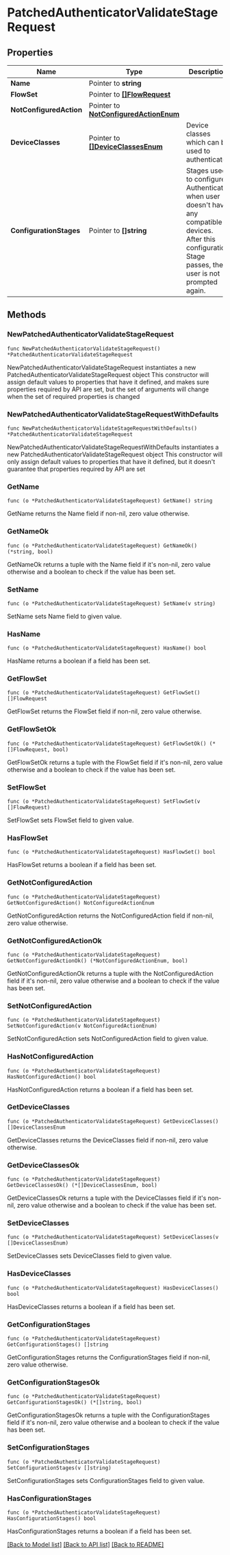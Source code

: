 # PatchedAuthenticatorValidateStageRequest

## Properties

Name | Type | Description | Notes
------------ | ------------- | ------------- | -------------
**Name** | Pointer to **string** |  | [optional] 
**FlowSet** | Pointer to [**[]FlowRequest**](FlowRequest.md) |  | [optional] 
**NotConfiguredAction** | Pointer to [**NotConfiguredActionEnum**](NotConfiguredActionEnum.md) |  | [optional] 
**DeviceClasses** | Pointer to [**[]DeviceClassesEnum**](DeviceClassesEnum.md) | Device classes which can be used to authenticate | [optional] 
**ConfigurationStages** | Pointer to **[]string** | Stages used to configure Authenticator when user doesn&#39;t have any compatible devices. After this configuration Stage passes, the user is not prompted again. | [optional] 

## Methods

### NewPatchedAuthenticatorValidateStageRequest

`func NewPatchedAuthenticatorValidateStageRequest() *PatchedAuthenticatorValidateStageRequest`

NewPatchedAuthenticatorValidateStageRequest instantiates a new PatchedAuthenticatorValidateStageRequest object
This constructor will assign default values to properties that have it defined,
and makes sure properties required by API are set, but the set of arguments
will change when the set of required properties is changed

### NewPatchedAuthenticatorValidateStageRequestWithDefaults

`func NewPatchedAuthenticatorValidateStageRequestWithDefaults() *PatchedAuthenticatorValidateStageRequest`

NewPatchedAuthenticatorValidateStageRequestWithDefaults instantiates a new PatchedAuthenticatorValidateStageRequest object
This constructor will only assign default values to properties that have it defined,
but it doesn't guarantee that properties required by API are set

### GetName

`func (o *PatchedAuthenticatorValidateStageRequest) GetName() string`

GetName returns the Name field if non-nil, zero value otherwise.

### GetNameOk

`func (o *PatchedAuthenticatorValidateStageRequest) GetNameOk() (*string, bool)`

GetNameOk returns a tuple with the Name field if it's non-nil, zero value otherwise
and a boolean to check if the value has been set.

### SetName

`func (o *PatchedAuthenticatorValidateStageRequest) SetName(v string)`

SetName sets Name field to given value.

### HasName

`func (o *PatchedAuthenticatorValidateStageRequest) HasName() bool`

HasName returns a boolean if a field has been set.

### GetFlowSet

`func (o *PatchedAuthenticatorValidateStageRequest) GetFlowSet() []FlowRequest`

GetFlowSet returns the FlowSet field if non-nil, zero value otherwise.

### GetFlowSetOk

`func (o *PatchedAuthenticatorValidateStageRequest) GetFlowSetOk() (*[]FlowRequest, bool)`

GetFlowSetOk returns a tuple with the FlowSet field if it's non-nil, zero value otherwise
and a boolean to check if the value has been set.

### SetFlowSet

`func (o *PatchedAuthenticatorValidateStageRequest) SetFlowSet(v []FlowRequest)`

SetFlowSet sets FlowSet field to given value.

### HasFlowSet

`func (o *PatchedAuthenticatorValidateStageRequest) HasFlowSet() bool`

HasFlowSet returns a boolean if a field has been set.

### GetNotConfiguredAction

`func (o *PatchedAuthenticatorValidateStageRequest) GetNotConfiguredAction() NotConfiguredActionEnum`

GetNotConfiguredAction returns the NotConfiguredAction field if non-nil, zero value otherwise.

### GetNotConfiguredActionOk

`func (o *PatchedAuthenticatorValidateStageRequest) GetNotConfiguredActionOk() (*NotConfiguredActionEnum, bool)`

GetNotConfiguredActionOk returns a tuple with the NotConfiguredAction field if it's non-nil, zero value otherwise
and a boolean to check if the value has been set.

### SetNotConfiguredAction

`func (o *PatchedAuthenticatorValidateStageRequest) SetNotConfiguredAction(v NotConfiguredActionEnum)`

SetNotConfiguredAction sets NotConfiguredAction field to given value.

### HasNotConfiguredAction

`func (o *PatchedAuthenticatorValidateStageRequest) HasNotConfiguredAction() bool`

HasNotConfiguredAction returns a boolean if a field has been set.

### GetDeviceClasses

`func (o *PatchedAuthenticatorValidateStageRequest) GetDeviceClasses() []DeviceClassesEnum`

GetDeviceClasses returns the DeviceClasses field if non-nil, zero value otherwise.

### GetDeviceClassesOk

`func (o *PatchedAuthenticatorValidateStageRequest) GetDeviceClassesOk() (*[]DeviceClassesEnum, bool)`

GetDeviceClassesOk returns a tuple with the DeviceClasses field if it's non-nil, zero value otherwise
and a boolean to check if the value has been set.

### SetDeviceClasses

`func (o *PatchedAuthenticatorValidateStageRequest) SetDeviceClasses(v []DeviceClassesEnum)`

SetDeviceClasses sets DeviceClasses field to given value.

### HasDeviceClasses

`func (o *PatchedAuthenticatorValidateStageRequest) HasDeviceClasses() bool`

HasDeviceClasses returns a boolean if a field has been set.

### GetConfigurationStages

`func (o *PatchedAuthenticatorValidateStageRequest) GetConfigurationStages() []string`

GetConfigurationStages returns the ConfigurationStages field if non-nil, zero value otherwise.

### GetConfigurationStagesOk

`func (o *PatchedAuthenticatorValidateStageRequest) GetConfigurationStagesOk() (*[]string, bool)`

GetConfigurationStagesOk returns a tuple with the ConfigurationStages field if it's non-nil, zero value otherwise
and a boolean to check if the value has been set.

### SetConfigurationStages

`func (o *PatchedAuthenticatorValidateStageRequest) SetConfigurationStages(v []string)`

SetConfigurationStages sets ConfigurationStages field to given value.

### HasConfigurationStages

`func (o *PatchedAuthenticatorValidateStageRequest) HasConfigurationStages() bool`

HasConfigurationStages returns a boolean if a field has been set.


[[Back to Model list]](../README.md#documentation-for-models) [[Back to API list]](../README.md#documentation-for-api-endpoints) [[Back to README]](../README.md)


